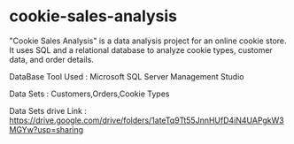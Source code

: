 # cookie-sales-analysis
"Cookie Sales Analysis" is a data analysis project for an online cookie store. It uses SQL and a relational database to analyze cookie types, customer data, and order details.

DataBase Tool Used    :  Microsoft SQL Server Management Studio

Data Sets             :  Customers,Orders,Cookie Types

Data Sets drive Link  :  https://drive.google.com/drive/folders/1ateTq9Tt55JnnHUfD4iN4UAPgkW3MGYw?usp=sharing 
